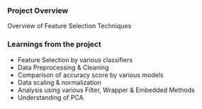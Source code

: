 ### Project Overview

 Overview of Feature Selection Techniques


### Learnings from the project

 - Feature Selection by various classifiers
- Data Preprocessing & Cleaning
- Comparison of accuracy score by various models
- Data scaling & normalization
- Analysis using various Filter, Wrapper & Embedded Methods
- Understanding of PCA


